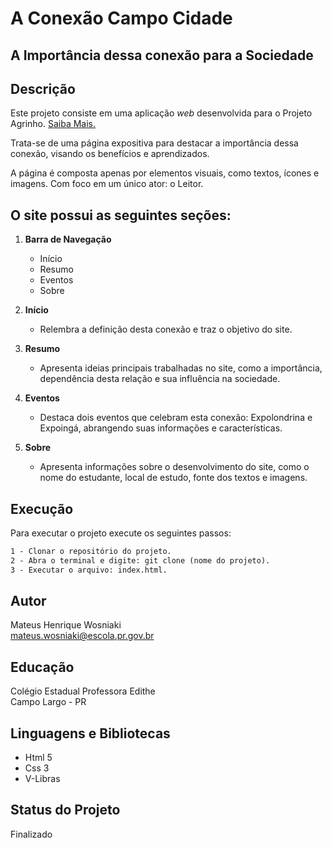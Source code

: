 # A Conexão Campo Cidade
## A Importância dessa conexão para a Sociedade


## Descrição
Este projeto consiste em uma aplicação *web* desenvolvida para o Projeto Agrinho. [Saiba Mais.](https://www.sistemafaep.org.br/agrinho/)


Trata-se de uma página expositiva para destacar a importância dessa conexão, visando os benefícios e aprendizados.

A página é composta apenas por elementos visuais, como textos, ícones e imagens. Com foco em um único ator: o Leitor.


## O site possui as seguintes seções:

1. **Barra de Navegação**  
   - Início  
   - Resumo  
   - Eventos  
   - Sobre  

2. **Início**  
   - Relembra a definição desta conexão e traz o objetivo do site.

3. **Resumo**  
   - Apresenta ideias principais trabalhadas no site, como a importância, dependência desta relação e sua influência na sociedade.

4. **Eventos**  
   - Destaca dois eventos que celebram esta conexão: Expolondrina e Expoingá, abrangendo suas informações e características.

5. **Sobre**  
   - Apresenta informações sobre o desenvolvimento do site, como o nome do estudante, local de estudo, fonte dos textos e imagens.


## Execução
Para executar o projeto execute os seguintes passos:  

~~~html
1 - Clonar o repositório do projeto.
2 - Abra o terminal e digite: git clone (nome do projeto).
3 - Executar o arquivo: index.html.
~~~


## Autor
Mateus Henrique Wosniaki  
mateus.wosniaki@escola.pr.gov.br  


## Educação
Colégio Estadual Professora Edithe  
Campo Largo - PR


## Linguagens e Bibliotecas
- Html 5
- Css 3
- V-Libras


## Status do Projeto
Finalizado
